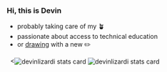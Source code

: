 ### Hi, this is Devin

- probably taking care of my :potted_plant:
- passionate about access to technical education
- or [drawing](https://www.instagram.com/devin_lizard/) with a new :pencil2:

<p>&nbsp;
<<img align="center" src="https://github-readme-stats.vercel.app/api?username=devinlizardi&show_icons=false&theme=gruvbox&title_color=000000&text_color=000000&bg_color=ffffff&hide_border=true" alt="devinlizardi stats card" /> <img align="center" src="https://github-readme-stats.vercel.app/api/top-langs?username=devinlizardi&theme=gruvbox&title_color=000000&text_color=000000&bg_color=ffffff&hide_border=true&layout=compact" alt="devinlizardi stats card" /> </p>
